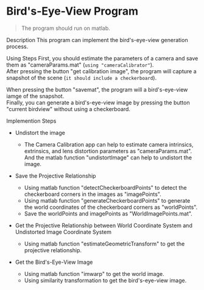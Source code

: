 Bird's-Eye-View Program
===
>The program should run on matlab.<br>

Description
This program can implement the bird's-eye-view generation process.<br>

Using Steps
First, you should estimate the parameters of a camera and save them as "cameraParams.mat" (`using "cameraCalibrator"`).<br>
After pressing the button "get calibration image", the program will capture a snapshot of the scene (`it should include a checkerboard`).

When pressing the button "savemat", the program will a bird's-eye-view iamge of the snapshot.<br>
Finally, you can generate a bird's-eye-view image by pressing the button "current birdview" without using a checkerboard.<br>

Implemention Steps
* Undistort the image
	* The Camera Calibration app can help to estimate camera intrinsics, extrinsics, and lens distortion parameters as "cameraParams.mat". And the matlab function "undistortImage" can help to undistort the image.

* Save the Projective Relationship
	* Using matlab function "detectCheckerboardPoints" to detect the checkerboard corners in the images as "imagePoints".
	* Using matlab function "generateCheckerboardPoints" to generate the world coordinates of the checkerboard corners as "worldPoints".
	* Save the worldPoints and imagePoints as "WorldImagePoints.mat".

* Get the Projective Relationship between World Coordinate System and Undistorted Image Coordinate System
	* Using matlab function "estimateGeometricTransform" to get the projective relationship.

* Get the Bird's-Eye-View Image
	* Using matlab function "imwarp" to get the world image.
	* Using similarity transformation to get the bird's-eye-view image.
